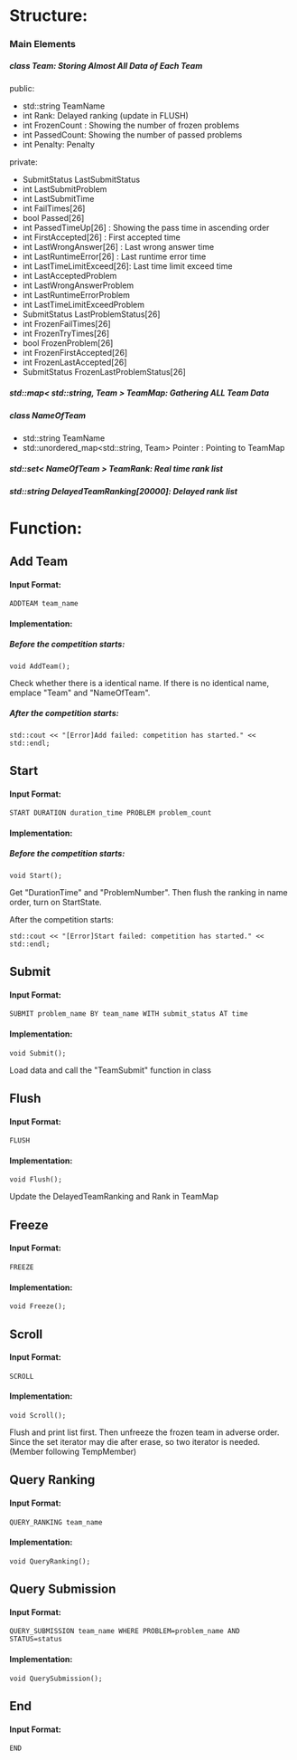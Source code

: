 # Structure:

### Main Elements

##### class Team: Storing Almost All Data of Each Team

public:

- std::string TeamName
- int Rank: Delayed ranking (update in FLUSH)
- int FrozenCount : Showing the number of frozen problems
- int PassedCount: Showing the number of passed problems
- int Penalty: Penalty

private:

- SubmitStatus LastSubmitStatus
- int LastSubmitProblem
- int LastSubmitTime
- int FailTimes[26]
- bool Passed[26]
- int PassedTimeUp[26]       : Showing the pass time in ascending order
- int FirstAccepted[26]      : First accepted time
- int LastWrongAnswer[26]    : Last wrong answer time
- int LastRuntimeError[26]   : Last runtime error time
- int LastTimeLimitExceed[26]: Last time limit exceed time
- int LastAcceptedProblem
- int LastWrongAnswerProblem
- int LastRuntimeErrorProblem
- int LastTimeLimitExceedProblem
- SubmitStatus LastProblemStatus[26]
- int FrozenFailTimes[26]
- int FrozenTryTimes[26]
- bool FrozenProblem[26]
- int FrozenFirstAccepted[26]
- int FrozenLastAccepted[26]
- SubmitStatus FrozenLastProblemStatus[26]

##### std::map< std::string, Team > TeamMap: Gathering ALL Team Data

##### class NameOfTeam

- std::string TeamName
- std::unordered_map<std::string, Team> Pointer : Pointing to TeamMap

##### std::set< NameOfTeam > TeamRank: Real time rank list

##### std::string DelayedTeamRanking[20000]: Delayed rank list

# Function:

## Add Team

#### Input Format:

`ADDTEAM team_name`

#### Implementation:

##### Before the competition starts: 

`void AddTeam();`

Check whether there is a identical name. If there is no identical name, emplace "Team" and "NameOfTeam".

##### After the competition starts: 

`std::cout << "[Error]Add failed: competition has started." << std::endl;`



## Start

#### Input Format:

`START DURATION duration_time PROBLEM problem_count`

#### Implementation:

##### Before the competition starts: 

`void Start();`

Get "DurationTime" and "ProblemNumber". Then flush the ranking in name order, turn on StartState.

After the competition starts: 

`std::cout << "[Error]Start failed: competition has started." << std::endl;`



## Submit

#### Input Format:

`SUBMIT problem_name BY team_name WITH submit_status AT time`

#### Implementation:

`void Submit();`

Load data and call the "TeamSubmit" function in class



## Flush

#### Input Format:

`FLUSH`

#### Implementation:

`void Flush();`

Update the DelayedTeamRanking and Rank in TeamMap



## Freeze

#### Input Format:

`FREEZE`

#### Implementation:

`void Freeze();`



## Scroll

#### Input Format:

`SCROLL`

#### Implementation:

`void Scroll();`

Flush and print list first. Then unfreeze the frozen team in adverse order. Since the set iterator may die after erase, so two iterator is needed. (Member following TempMember)



## Query Ranking

#### Input Format:

`QUERY_RANKING team_name`

#### Implementation:

`void QueryRanking();`



## Query Submission

#### Input Format:

`QUERY_SUBMISSION team_name WHERE PROBLEM=problem_name AND STATUS=status`

#### Implementation:

`void QuerySubmission();`



## End

#### Input Format:

`END`
